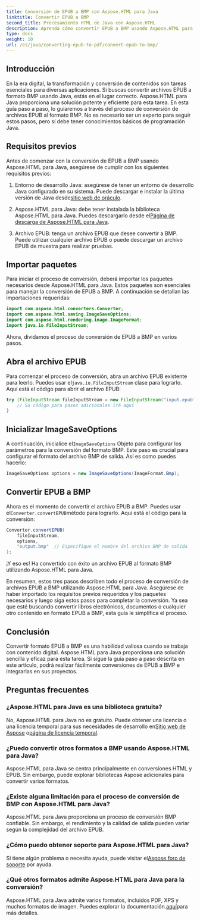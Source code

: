 ```yaml
---
title: Conversión de EPUB a BMP con Aspose.HTML para Java
linktitle: Convertir EPUB a BMP
second_title: Procesamiento HTML de Java con Aspose.HTML
description: Aprenda cómo convertir EPUB a BMP usando Aspose.HTML para Java. Guía paso a paso para una transformación eficiente de contenidos.
type: docs
weight: 10
url: /es/java/converting-epub-to-pdf/convert-epub-to-bmp/
---
```


## Introducción

En la era digital, la transformación y conversión de contenidos son tareas esenciales para diversas aplicaciones. Si buscas convertir archivos EPUB a formato BMP usando Java, estás en el lugar correcto. Aspose.HTML para Java proporciona una solución potente y eficiente para esta tarea. En esta guía paso a paso, lo guiaremos a través del proceso de conversión de archivos EPUB al formato BMP. No es necesario ser un experto para seguir estos pasos, pero sí debe tener conocimientos básicos de programación Java.

## Requisitos previos

Antes de comenzar con la conversión de EPUB a BMP usando Aspose.HTML para Java, asegúrese de cumplir con los siguientes requisitos previos:

1.  Entorno de desarrollo Java: asegúrese de tener un entorno de desarrollo Java configurado en su sistema. Puede descargar e instalar la última versión de Java desde[sitio web de oráculo](https://www.oracle.com/java/technologies/javase-downloads.html).

2.  Aspose.HTML para Java: debe tener instalada la biblioteca Aspose.HTML para Java. Puedes descargarlo desde el[Página de descarga de Aspose.HTML para Java](https://releases.aspose.com/html/java/).

3. Archivo EPUB: tenga un archivo EPUB que desee convertir a BMP. Puede utilizar cualquier archivo EPUB o puede descargar un archivo EPUB de muestra para realizar pruebas.

## Importar paquetes

Para iniciar el proceso de conversión, deberá importar los paquetes necesarios desde Aspose.HTML para Java. Estos paquetes son esenciales para manejar la conversión de EPUB a BMP. A continuación se detallan las importaciones requeridas:

```java
import com.aspose.html.converters.Converter;
import com.aspose.html.saving.ImageSaveOptions;
import com.aspose.html.rendering.image.ImageFormat;
import java.io.FileInputStream;
```

Ahora, dividamos el proceso de conversión de EPUB a BMP en varios pasos.

## Abra el archivo EPUB

 Para comenzar el proceso de conversión, abra un archivo EPUB existente para leerlo. Puedes usar el`java.io.FileInputStream` clase para lograrlo. Aquí está el código para abrir el archivo EPUB:

```java
try (FileInputStream fileInputStream = new FileInputStream("input.epub")) {
    // Su código para pasos adicionales irá aquí
}
```

## Inicializar ImageSaveOptions

 A continuación, inicialice el`ImageSaveOptions` Objeto para configurar los parámetros para la conversión del formato BMP. Este paso es crucial para configurar el formato del archivo BMP de salida. Así es como puedes hacerlo:

```java
ImageSaveOptions options = new ImageSaveOptions(ImageFormat.Bmp);
```

## Convertir EPUB a BMP

 Ahora es el momento de convertir el archivo EPUB a BMP. Puedes usar el`Converter.convertEPUB`método para lograrlo. Aquí está el código para la conversión:

```java
Converter.convertEPUB(
    fileInputStream,
    options,
    "output.bmp"  // Especifique el nombre del archivo BMP de salida
);
```

¡Y eso es! Ha convertido con éxito un archivo EPUB al formato BMP utilizando Aspose.HTML para Java.

En resumen, estos tres pasos describen todo el proceso de conversión de archivos EPUB a BMP utilizando Aspose.HTML para Java. Asegúrese de haber importado los requisitos previos requeridos y los paquetes necesarios y luego siga estos pasos para completar la conversión. Ya sea que esté buscando convertir libros electrónicos, documentos o cualquier otro contenido en formato EPUB a BMP, esta guía le simplifica el proceso.

## Conclusión

Convertir formato EPUB a BMP es una habilidad valiosa cuando se trabaja con contenido digital. Aspose.HTML para Java proporciona una solución sencilla y eficaz para esta tarea. Si sigue la guía paso a paso descrita en este artículo, podrá realizar fácilmente conversiones de EPUB a BMP e integrarlas en sus proyectos.

## Preguntas frecuentes

### ¿Aspose.HTML para Java es una biblioteca gratuita?
No, Aspose.HTML para Java no es gratuito. Puede obtener una licencia o una licencia temporal para sus necesidades de desarrollo en[Sitio web de Aspose](https://purchase.aspose.com/buy) o[página de licencia temporal](https://purchase.aspose.com/temporary-license/).

### ¿Puedo convertir otros formatos a BMP usando Aspose.HTML para Java?
Aspose.HTML para Java se centra principalmente en conversiones HTML y EPUB. Sin embargo, puede explorar bibliotecas Aspose adicionales para convertir varios formatos.

### ¿Existe alguna limitación para el proceso de conversión de BMP con Aspose.HTML para Java?
Aspose.HTML para Java proporciona un proceso de conversión BMP confiable. Sin embargo, el rendimiento y la calidad de salida pueden variar según la complejidad del archivo EPUB.

### ¿Cómo puedo obtener soporte para Aspose.HTML para Java?
 Si tiene algún problema o necesita ayuda, puede visitar el[Aspose foro de soporte](https://forum.aspose.com/) por ayuda.

### ¿Qué otros formatos admite Aspose.HTML para Java para la conversión?
 Aspose.HTML para Java admite varios formatos, incluidos PDF, XPS y muchos formatos de imagen. Puedes explorar la documentación.[aquí](https://reference.aspose.com/html/java/)para más detalles.

